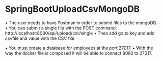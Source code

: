 # SpringBootUploadCsvMongoDB
 • The user needs to have Postman in order to submit files to the mongoDB.
 • You can submit a single file with the POST command: http://localhost:8080/api/upload/csv/single 
 • Then add go to key and add csvfile and value with the CSV file.

 • You must create a database for employees at the port 27017. 
 • With the way the docker file is composed it will be able to connect 8080 to 27017.
